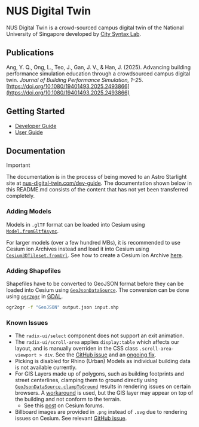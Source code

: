 # NUS Digital Twin

NUS Digital Twin is a crowd-sourced campus digital twin of the National University of Singapore developed by [City Syntax Lab](https://www.citysyntax.io/).

## Publications

Ang, Y. Q., Ong, L., Teo, J., Gan, J. V., & Han, J. (2025). Advancing building performance simulation education through a crowdsourced campus digital twin. _Journal of Building Performance Simulation, 1–25_. [https://doi.org/10.1080/19401493.2025.2493866](https://doi.org/10.1080/19401493.2025.2493866)

## Getting Started

- [Developer Guide](https://www.nus-digital-twin.com/dev-guide/)
- [User Guide](https://www.nus-digital-twin.com/user-guide/)

## Documentation

> [!IMPORTANT]
> The documentation is in the process of being moved to an Astro Starlight site at [nus-digital-twin.com/dev-guide](https://nus-digital-twin.com/dev-guide). The documentation shown below in this README.md consists of the content that has not yet been transferred completely.

### Adding Models

Models in `.glTF` format can be loaded into Cesium using [`Model.fromGltfAsync`](https://cesium.com/learn/ion-sdk/ref-doc/Model.html#.fromGltfAsync).

For larger models (over a few hundred MBs), it is recommended to use Cesium ion Archives instead and load it into Cesium using [`Cesium3DTileset.fromUrl`](https://cesium.com/learn/ion-sdk/ref-doc/Cesium3DTileset.html#.fromUrl). See how to create a Cesium ion Archive [here](https://cesium.com/learn/ion/cesium-ion-archives-and-exports/).

### Adding Shapefiles

Shapefiles have to be converted to GeoJSON format before they can be loaded into Cesium using [`GeoJsonDataSource`](https://cesium.com/learn/ion-sdk/ref-doc/GeoJsonDataSource.html). The conversion can be done using [`ogr2ogr`](https://gdal.org/programs/ogr2ogr.html) in [GDAL](https://gdal.org/).

```bash
ogr2ogr -f "GeoJSON" output.json input.shp
```

### Known Issues

- The `radix-ui/select` component does not support an exit animation.
- The `radix-ui/scroll-area` applies `display:table` which affects our layout, and is manually overriden in the CSS class `.scroll-area-viewport > div`. See the [GitHub issue](https://github.com/radix-ui/primitives/issues/926) and an [ongoing fix](https://github.com/radix-ui/primitives/pull/2945).
- Picking is disabled for Rhino (Urban) Models as individual building data is not available currently.
- For GIS Layers made up of polygons, such as building footprints and street centerlines, clamping them to ground directly using [`GeoJsonDataSource.clampToGround`](https://cesium.com/learn/ion-sdk/ref-doc/GeoJsonDataSource.html?classFilter=geojson#.clampToGround) results in rendering issues on certain browsers. A [workaround](https://github.com/City-Syntax/nus-digital-twin/pull/74) is used, but the GIS layer may appear on top of the building and not conform to the terrain.
  - See this [post](https://community.cesium.com/t/macos-driver-bug-for-small-clamp-to-ground-polygons/24277) on Cesium forums.
- Billboard images are provided in `.png` instead of `.svg` due to rendering issues on Cesium. See relevant [GitHub issue](https://github.com/CesiumGS/cesium/issues/4235).
